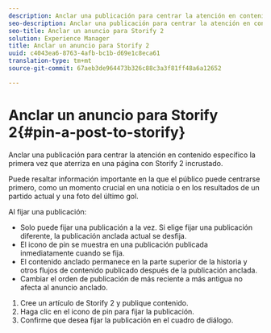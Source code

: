 ```yaml
---
description: Anclar una publicación para centrar la atención en contenido específico la primera vez que aterriza en una página con Storify 2 incrustado.
seo-description: Anclar una publicación para centrar la atención en contenido específico la primera vez que aterriza en una página con Storify 2 incrustado.
seo-title: Anclar un anuncio para Storify 2
solution: Experience Manager
title: Anclar un anuncio para Storify 2
uuid: c4043ea6-8763-4afb-bc1b-d69e1c8eca61
translation-type: tm+mt
source-git-commit: 67aeb3de964473b326c88c3a3f81ff48a6a12652

---
```



# Anclar un anuncio para Storify 2{#pin-a-post-to-storify}

Anclar una publicación para centrar la atención en contenido específico la primera vez que aterriza en una página con Storify 2 incrustado.

Puede resaltar información importante en la que el público puede centrarse primero, como un momento crucial en una noticia o en los resultados de un partido actual y una foto del último gol.

Al fijar una publicación:

* Solo puede fijar una publicación a la vez. Si elige fijar una publicación diferente, la publicación anclada actual se desfija.
* El icono de pin se muestra en una publicación publicada inmediatamente cuando se fija.
* El contenido anclado permanece en la parte superior de la historia y otros flujos de contenido publicado después de la publicación anclada.
* Cambiar el orden de publicación de más reciente a más antigua no afecta al anuncio anclado.

1. Cree un artículo de Storify 2 y publique contenido.
1. Haga clic en el icono de pin para fijar la publicación.
1. Confirme que desea fijar la publicación en el cuadro de diálogo.
